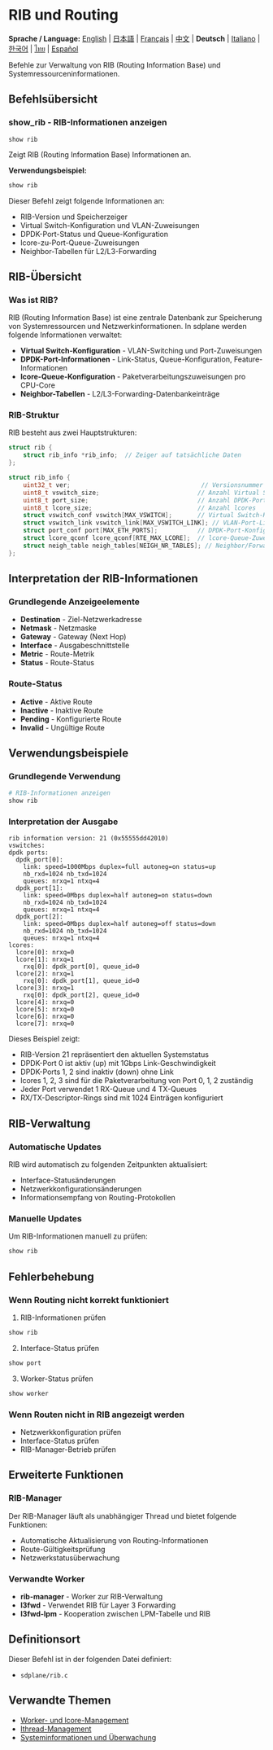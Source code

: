 # RIB und Routing

**Sprache / Language:** [English](../routing.md) | [日本語](../ja/routing.md) | [Français](../fr/routing.md) | [中文](../zh/routing.md) | **Deutsch** | [Italiano](../it/routing.md) | [한국어](../ko/routing.md) | [ไทย](../th/routing.md) | [Español](../es/routing.md)

Befehle zur Verwaltung von RIB (Routing Information Base) und Systemressourceninformationen.

## Befehlsübersicht

### show_rib - RIB-Informationen anzeigen
```
show rib
```

Zeigt RIB (Routing Information Base) Informationen an.

**Verwendungsbeispiel:**
```bash
show rib
```

Dieser Befehl zeigt folgende Informationen an:
- RIB-Version und Speicherzeiger
- Virtual Switch-Konfiguration und VLAN-Zuweisungen
- DPDK-Port-Status und Queue-Konfiguration
- lcore-zu-Port-Queue-Zuweisungen
- Neighbor-Tabellen für L2/L3-Forwarding

## RIB-Übersicht

### Was ist RIB?
RIB (Routing Information Base) ist eine zentrale Datenbank zur Speicherung von Systemressourcen und Netzwerkinformationen. In sdplane werden folgende Informationen verwaltet:

- **Virtual Switch-Konfiguration** - VLAN-Switching und Port-Zuweisungen
- **DPDK-Port-Informationen** - Link-Status, Queue-Konfiguration, Feature-Informationen
- **lcore-Queue-Konfiguration** - Paketverarbeitungszuweisungen pro CPU-Core
- **Neighbor-Tabellen** - L2/L3-Forwarding-Datenbankeinträge

### RIB-Struktur
RIB besteht aus zwei Hauptstrukturen:

```c
struct rib {
    struct rib_info *rib_info;  // Zeiger auf tatsächliche Daten
};

struct rib_info {
    uint32_t ver;                                    // Versionsnummer
    uint8_t vswitch_size;                           // Anzahl Virtual Switches
    uint8_t port_size;                              // Anzahl DPDK-Ports
    uint8_t lcore_size;                             // Anzahl lcores
    struct vswitch_conf vswitch[MAX_VSWITCH];       // Virtual Switch-Konfiguration
    struct vswitch_link vswitch_link[MAX_VSWITCH_LINK]; // VLAN-Port-Links
    struct port_conf port[MAX_ETH_PORTS];           // DPDK-Port-Konfiguration
    struct lcore_qconf lcore_qconf[RTE_MAX_LCORE];  // lcore-Queue-Zuweisungen
    struct neigh_table neigh_tables[NEIGH_NR_TABLES]; // Neighbor/Forwarding-Tabellen
};
```

## Interpretation der RIB-Informationen

### Grundlegende Anzeigeelemente
- **Destination** - Ziel-Netzwerkadresse
- **Netmask** - Netzmaske
- **Gateway** - Gateway (Next Hop)
- **Interface** - Ausgabeschnittstelle
- **Metric** - Route-Metrik
- **Status** - Route-Status

### Route-Status
- **Active** - Aktive Route
- **Inactive** - Inaktive Route
- **Pending** - Konfigurierte Route
- **Invalid** - Ungültige Route

## Verwendungsbeispiele

### Grundlegende Verwendung
```bash
# RIB-Informationen anzeigen
show rib
```

### Interpretation der Ausgabe
```
rib information version: 21 (0x55555dd42010)
vswitches: 
dpdk ports: 
  dpdk_port[0]: 
    link: speed=1000Mbps duplex=full autoneg=on status=up
    nb_rxd=1024 nb_txd=1024
    queues: nrxq=1 ntxq=4
  dpdk_port[1]: 
    link: speed=0Mbps duplex=half autoneg=on status=down
    nb_rxd=1024 nb_txd=1024
    queues: nrxq=1 ntxq=4
  dpdk_port[2]: 
    link: speed=0Mbps duplex=half autoneg=off status=down
    nb_rxd=1024 nb_txd=1024
    queues: nrxq=1 ntxq=4
lcores: 
  lcore[0]: nrxq=0
  lcore[1]: nrxq=1
    rxq[0]: dpdk_port[0], queue_id=0
  lcore[2]: nrxq=1
    rxq[0]: dpdk_port[1], queue_id=0
  lcore[3]: nrxq=1
    rxq[0]: dpdk_port[2], queue_id=0
  lcore[4]: nrxq=0
  lcore[5]: nrxq=0
  lcore[6]: nrxq=0
  lcore[7]: nrxq=0
```

Dieses Beispiel zeigt:
- RIB-Version 21 repräsentiert den aktuellen Systemstatus
- DPDK-Port 0 ist aktiv (up) mit 1Gbps Link-Geschwindigkeit
- DPDK-Ports 1, 2 sind inaktiv (down) ohne Link
- lcores 1, 2, 3 sind für die Paketverarbeitung von Port 0, 1, 2 zuständig
- Jeder Port verwendet 1 RX-Queue und 4 TX-Queues
- RX/TX-Descriptor-Rings sind mit 1024 Einträgen konfiguriert

## RIB-Verwaltung

### Automatische Updates
RIB wird automatisch zu folgenden Zeitpunkten aktualisiert:
- Interface-Statusänderungen
- Netzwerkkonfigurationsänderungen
- Informationsempfang von Routing-Protokollen

### Manuelle Updates
Um RIB-Informationen manuell zu prüfen:
```bash
show rib
```

## Fehlerbehebung

### Wenn Routing nicht korrekt funktioniert
1. RIB-Informationen prüfen
```bash
show rib
```

2. Interface-Status prüfen
```bash
show port
```

3. Worker-Status prüfen
```bash
show worker
```

### Wenn Routen nicht in RIB angezeigt werden
- Netzwerkkonfiguration prüfen
- Interface-Status prüfen
- RIB-Manager-Betrieb prüfen

## Erweiterte Funktionen

### RIB-Manager
Der RIB-Manager läuft als unabhängiger Thread und bietet folgende Funktionen:
- Automatische Aktualisierung von Routing-Informationen
- Route-Gültigkeitsprüfung
- Netzwerkstatusüberwachung

### Verwandte Worker
- **rib-manager** - Worker zur RIB-Verwaltung
- **l3fwd** - Verwendet RIB für Layer 3 Forwarding
- **l3fwd-lpm** - Kooperation zwischen LPM-Tabelle und RIB

## Definitionsort

Dieser Befehl ist in der folgenden Datei definiert:
- `sdplane/rib.c`

## Verwandte Themen

- [Worker- und lcore-Management](worker-management.md)
- [lthread-Management](lthread-management.md)
- [Systeminformationen und Überwachung](system-monitoring.md)